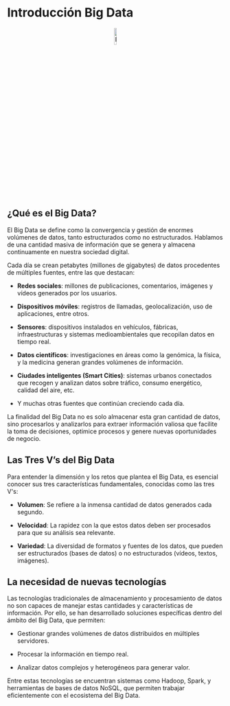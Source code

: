 # Introducción Big Data

<div align="center">
<img src="https://cursoshazerta.es/wp-content/uploads/Que-es-el-Big-Data-y-por-que-es-importante.jpg" alt="BigData" width="10%" />
</div>

## ¿Qué es el Big Data?

El Big Data se define como la convergencia y gestión de enormes volúmenes de datos, tanto estructurados como no estructurados. Hablamos de una cantidad masiva de información que se genera y almacena continuamente en nuestra sociedad digital.

Cada día se crean petabytes (millones de gigabytes) de datos procedentes de múltiples fuentes, entre las que destacan:

- **Redes sociales**: millones de publicaciones, comentarios, imágenes y vídeos generados por los usuarios.

- **Dispositivos móviles**: registros de llamadas, geolocalización, uso de aplicaciones, entre otros.

- **Sensores**: dispositivos instalados en vehículos, fábricas, infraestructuras y sistemas medioambientales que recopilan datos en tiempo real.

- **Datos científicos**: investigaciones en áreas como la genómica, la física, y la medicina generan grandes volúmenes de información.

- **Ciudades inteligentes (Smart Cities)**: sistemas urbanos conectados que recogen y analizan datos sobre tráfico, consumo energético, calidad del aire, etc.

- Y muchas otras fuentes que continúan creciendo cada día.

La finalidad del Big Data no es solo almacenar esta gran cantidad de datos, sino procesarlos y analizarlos para extraer información valiosa que facilite la toma de decisiones, optimice procesos y genere nuevas oportunidades de negocio.

## Las Tres V’s del Big Data
Para entender la dimensión y los retos que plantea el Big Data, es esencial conocer sus tres características fundamentales, conocidas como las tres V's:

- **Volumen**: Se refiere a la inmensa cantidad de datos generados cada segundo.

- **Velocidad**: La rapidez con la que estos datos deben ser procesados para que su análisis sea relevante.

- **Variedad**: La diversidad de formatos y fuentes de los datos, que pueden ser estructurados (bases de datos) o no estructurados (vídeos, textos, imágenes).

## La necesidad de nuevas tecnologías
Las tecnologías tradicionales de almacenamiento y procesamiento de datos no son capaces de manejar estas cantidades y características de información. Por ello, se han desarrollado soluciones específicas dentro del ámbito del Big Data, que permiten:

- Gestionar grandes volúmenes de datos distribuidos en múltiples servidores.

- Procesar la información en tiempo real.

- Analizar datos complejos y heterogéneos para generar valor.

Entre estas tecnologías se encuentran sistemas como Hadoop, Spark, y herramientas de bases de datos NoSQL, que permiten trabajar eficientemente con el ecosistema del Big Data.